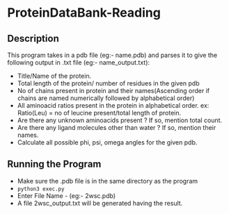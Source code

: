 # ProteinDataBank-Reading

## Description
This program takes in a pdb file (eg:- name.pdb) and parses it to give the following output in .txt file (eg:- name_output.txt):
- Title/Name of the protein.
- Total length of the protein/ number of residues in the given pdb
- No of chains present in protein and their names(Ascending order if chains are named
numerically followed by alphabetical order)
- All aminoacid ratios present in the protein in alphabetical order.
ex: Ratio(Leu) = no of leucine present/total length of protein.
- Are there any unknown aminoacids present ? If so, mention total count.
- Are there any ligand molecules other than water ? If so, mention their names.
- Calculate all possible phi, psi, omega angles for the given pdb.

## Running the Program
- Make sure the .pdb file is in the same directory as the program
- `python3 exec.py`
- Enter File Name - (eg:- 2wsc.pdb)
- A file 2wsc_output.txt will be generated having the result.
